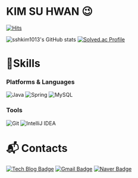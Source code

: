 # KIM SU HWAN 😉
[![Hits](https://hits.seeyoufarm.com/api/count/incr/badge.svg?url=https%3A%2F%2Fgithub.com%2Fsshkim1013&count_bg=%2373D7DC&title_bg=%2337C3DC&icon=&icon_color=%23E7E7E7&title=hits&edge_flat=false)](https://hits.seeyoufarm.com)

![sshkim1013's GitHub stats](https://github-readme-stats.vercel.app/api?username=sshkim1013&show_icons=true&theme=tokyonight) 
[![Solved.ac Profile](http://mazassumnida.wtf/api/v2/generate_badge?boj=sh2577)](https://solved.ac/sh2577/)


# 💪Skills
### Platforms & Languages
![Java](https://img.shields.io/badge/Java-007396.svg?&style=for-the-badge&logo=Java&logoColor=white)
![Spring](https://img.shields.io/badge/Spring-6DB33F.svg?&style=for-the-badge&logo=Spring&logoColor=white)
![MySQL](https://img.shields.io/badge/MySQL-4479A1.svg?&style=for-the-badge&logo=MySQL&logoColor=white)

### Tools
![Git](https://img.shields.io/badge/Git-F05032.svg?&style=for-the-badge&logo=Git&logoColor=white)
![IntelliJ IDEA](https://img.shields.io/badge/IntelliJIDEA-000000.svg?style=for-the-badge&logo=intellij-idea&logoColor=white)


# :mailbox_with_mail: Contacts
[![Tech Blog Badge](http://img.shields.io/badge/-Tech%20blog-black?style=flat-square&logo=github&link=https://velog.io/@sshkim1013/posts)](https://velog.io/@sshkim1013/posts)
[![Gmail Badge](https://img.shields.io/badge/Gmail-d14836?style=flat-square&logo=Gmail&logoColor=white&link=mailto:kimsuhwan99@gmail.com)](mailto:kimsuhwan99@gmail.com)
[![Naver Badge](https://img.shields.io/badge/Naver-03C75A?style=flat-square&logo=Naver&logoColor=white&link=mailto:sshkim1013@naver.com)](mailto:sshkim1013@naver.com)
